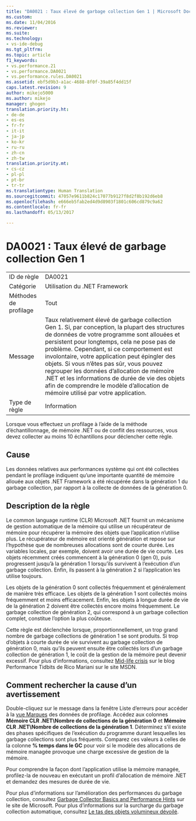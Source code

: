 ```yaml
---
title: "DA0021 : Taux élevé de garbage collection Gen 1 | Microsoft Docs"
ms.custom: 
ms.date: 11/04/2016
ms.reviewer: 
ms.suite: 
ms.technology:
- vs-ide-debug
ms.tgt_pltfrm: 
ms.topic: article
f1_keywords:
- vs.performance.21
- vs.performance.DA0021
- vs.performance.rules.DA0021
ms.assetid: ebf5d9b3-a1ac-4688-8f0f-39a85f4dd15f
caps.latest.revision: 9
author: mikejo5000
ms.author: mikejo
manager: ghogen
translation.priority.ht:
- de-de
- es-es
- fr-fr
- it-it
- ja-jp
- ko-kr
- ru-ru
- zh-cn
- zh-tw
translation.priority.mt:
- cs-cz
- pl-pl
- pt-br
- tr-tr
ms.translationtype: Human Translation
ms.sourcegitcommit: 47057e9611b824c17077b9127f8d2f8b192d6eb8
ms.openlocfilehash: e666eb5fab2ed4d9d8903f1801c606cd879c9a62
ms.contentlocale: fr-fr
ms.lasthandoff: 05/13/2017

---
```

# <a name="da0021-high-rate-of-gen-1-garbage-collections"></a>DA0021 : Taux élevé de garbage collection Gen 1
|||  
|-|-|  
|ID de règle|DA0021|  
|Catégorie|Utilisation du .NET Framework|  
|Méthodes de profilage|Tout|  
|Message|Taux relativement élevé de garbage collection Gen 1. Si, par conception, la plupart des structures de données de votre programme sont allouées et persistent pour longtemps, cela ne pose pas de problème. Cependant, si ce comportement est involontaire, votre application peut épingler des objets. Si vous n’êtes pas sûr, vous pouvez regrouper les données d’allocation de mémoire .NET et les informations de durée de vie des objets afin de comprendre le modèle d’allocation de mémoire utilisé par votre application.|  
|Type de règle|Information|  
  
 Lorsque vous effectuez un profilage à l’aide de la méthode d’échantillonnage, de mémoire .NET ou de conflit des ressources, vous devez collecter au moins 10 échantillons pour déclencher cette règle.  
  
## <a name="cause"></a>Cause  
 Les données relatives aux performances système qui ont été collectées pendant le profilage indiquent qu’une importante quantité de mémoire allouée aux objets .NET Framework a été récupérée dans la génération 1 du garbage collection, par rapport à la collecte de données de la génération 0.  
  
## <a name="rule-description"></a>Description de la règle  
 Le common language runtime (CLR) Microsoft .NET fournit un mécanisme de gestion automatique de la mémoire qui utilise un récupérateur de mémoire pour récupérer la mémoire des objets que l’application n’utilise plus. Le récupérateur de mémoire est orienté génération et repose sur l’hypothèse que de nombreuses allocations sont de courte durée. Les variables locales, par exemple, doivent avoir une durée de vie courte. Les objets récemment créés commencent à la génération 0 (gen 0), puis progressent jusqu’à la génération 1 lorsqu’ils survivent à l’exécution d’un garbage collection. Enfin, ils passent à la génération 2 si l’application les utilise toujours.  
  
 Les objets de la génération 0 sont collectés fréquemment et généralement de manière très efficace. Les objets de la génération 1 sont collectés moins fréquemment et moins efficacement. Enfin, les objets à longue durée de vie de la génération 2 doivent être collectés encore moins fréquemment. Le garbage collection de génération 2, qui correspond à un garbage collection complet, constitue l’option la plus coûteuse.  
  
 Cette règle est déclenchée lorsque, proportionnellement, un trop grand nombre de garbage collections de génération 1 se sont produits. Si trop d’objets à courte durée de vie survivent au garbage collection de génération 0, mais qu’ils peuvent ensuite être collectés lors d’un garbage collection de génération 1, le coût de la gestion de la mémoire peut devenir excessif. Pour plus d’informations, consultez [Mid-life crisis](http://go.microsoft.com/fwlink/?LinkId=177835) sur le blog Performance Tidbits de Rico Mariani sur le site MSDN.  
  
## <a name="how-to-investigate-a-warning"></a>Comment rechercher la cause d’un avertissement  
 Double-cliquez sur le message dans la fenêtre Liste d’erreurs pour accéder à la [vue Marques](../profiling/marks-view.md) des données de profilage. Accédez aux colonnes **Mémoire CLR .NET\\Nombre de collections de la génération 0** et **Mémoire CLR .NET\\Nombre de collections de la génération 1**. Déterminez s’il existe des phases spécifiques de l’exécution du programme durant lesquelles les garbage collections sont plus fréquents. Comparez ces valeurs à celles de la colonne **% temps dans le GC** pour voir si le modèle des allocations de mémoire managée provoque une charge excessive de gestion de la mémoire.  
  
 Pour comprendre la façon dont l’application utilise la mémoire managée, profilez-la de nouveau en exécutant un profil d’allocation de mémoire .NET et demandez des mesures de durée de vie.  
  
 Pour plus d’informations sur l’amélioration des performances du garbage collection, consultez [Garbage Collector Basics and Performance Hints](http://go.microsoft.com/fwlink/?LinkId=148226) sur le site de Microsoft. Pour plus d’informations sur la surcharge du garbage collection automatique, consultez [Le tas des objets volumineux dévoilé](http://go.microsoft.com/fwlink/?LinkId=177836).
